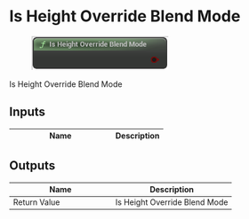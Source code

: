 # Is Height Override Blend Mode

<div align="left" data-full-width="false">

<figure><img src="is_height_override_blend_mode.png" alt=""><figcaption></figcaption></figure>

</div>

Is Height Override Blend Mode

## Inputs

<table>
<thead><tr><th width="170">Name</th><th>Description</th></tr></thead>
<tbody>
</tbody>
</table>

## Outputs

<table>
<thead><tr><th width="170">Name</th><th>Description</th></tr></thead>
<tbody>
<tr><td>Return Value</td><td>Is Height Override Blend Mode</td></tr>
</tbody>
</table>